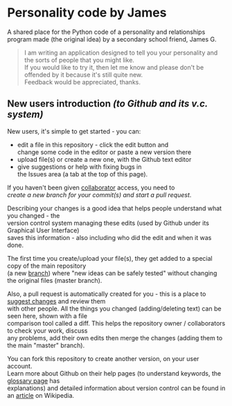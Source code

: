 # Personality code by James
A shared place for the Python code of a personality and relationships  
program made (the original idea) by a secondary school friend, James G.

> I am writing an application designed to tell you your personality and the sorts of people that you might like.  
> If you would like to try it, then let me know and please don't be offended by it because it's still quite new.  
> Feedback would be appreciated, thanks.

## New users introduction *(to Github and its v.c. system)*

New users, it's simple to get started - you can:
 - edit a file in this repository - click the edit button and  
 change some code in the editor or paste a new version there
 - upload file(s) or create a new one, with the Github text editor
 - give suggestions or help with fixing bugs in  
 the Issues area (a tab at the top of this page).

If you haven't been given [collaborator](https://help.github.com/articles/permission-levels-for-a-user-account-repository/)
access, you need to  
*create a new branch for your commit(s) and start a pull request*.

Describing your changes is a good idea that helps people understand what you changed \- the  
version control system managing these edits (used by Github under its Graphical User Interface)  
saves this information - also including who did the edit and when it was done.

The first time you create/upload your file(s), they get added to a special copy of the main repository  
(a new [branch](https://help.github.com/articles/about-branches/)) where "new ideas can be safely tested" without changing the original files (master branch).

Also, a pull request is automatically created for you - this is a place to [suggest changes](https://help.github.com/articles/proposing-changes-to-your-work-with-pull-requests/) and review them  
with other people. All the things you changed (adding/deleting text) can be seen here, shown with a file  
comparison tool called a diff. This helps the repository owner / collaborators to check your work, discuss  
any problems, add their own edits then merge the changes (adding them to the main "master" branch).
  
You can fork this repository to create another version, on your user account.  
Learn more about Github on their help pages (to understand keywords, the [glossary page](https://help.github.com/articles/github-glossary/) has  
explanations) and detailed information about version control can be found in an [article](https://en.wikipedia.org/wiki/Version_control) on Wikipedia.
